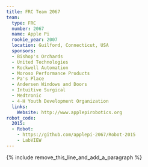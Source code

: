 ```yaml
---
title: FRC Team 2067
team:
  type: FRC
  number: 2067
  name: Apple Pi
  rookie_year: 2007
  location: Guilford, Connecticut, USA
  sponsors:
  - Bishop's Orchards
  - United Technologies
  - Rockwell Automation
  - Moroso Performance Products
  - Pa's Place
  - Andersen Windows and Doors
  - Intuitive Surgical
  - Medtronic
  - 4-H Youth Development Organization
  links:
    Website: http://www.applepirobotics.org
robot_code:
  2015:
  - Robot:
    - https://github.com/applepi-2067/Robot-2015
    - LabVIEW
---
```


{% include remove_this_line_and_add_a_paragraph %}
